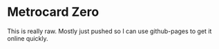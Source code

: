 # Metrocard Zero

This is really raw. Mostly just pushed so I can use github-pages to get it online quickly. 
